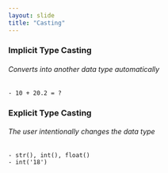 ```yaml
---
layout: slide
title: "Casting"
---
```


### Implicit Type Casting
###### Converts into another data type automatically
    - 10 + 20.2 = ?
    
### Explicit Type Casting
###### The user intentionally changes the data type
    - str(), int(), float()
    - int('18')
